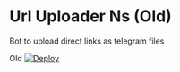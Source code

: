 # Url Uploader Ns (Old)
Bot to upload direct links as telegram files 

Old
[![Deploy](https://www.herokucdn.com/deploy/button.svg)](https://heroku.com/deploy?template=https://github.com/Ns-AnoNymouS/allinone)
